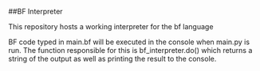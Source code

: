##BF Interpreter

This repository hosts a working interpreter for the bf language

BF code typed in main.bf will be executed in the console when main.py is run. The function responsible for this is bf_interpreter.do() which returns a string of the output as well as printing the result to the console.